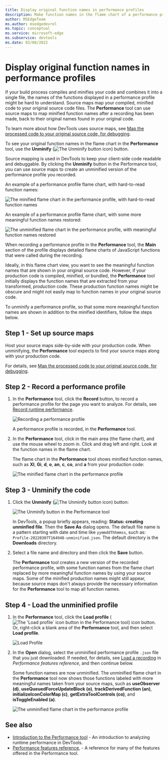 ```yaml
---
title: Display original function names in performance profiles
description: Make function names in the flame chart of a performance profile more readable by using source maps, in Microsoft Edge DevTools.
author: MSEdgeTeam
ms.author: msedgedevrel
ms.topic: conceptual
ms.service: microsoft-edge
ms.subservice: devtools
ms.date: 03/08/2022
---
```

# Display original function names in performance profiles

If your build process compiles and minifies your code and combines it into a single file, the names of the functions displayed in a performance profile might be hard to understand.  Source maps map your compiled, minified code to your original source code files.  The **Performance** tool can use source maps to map minified function names after a recording has been made, back to their original names found in your original code.
   
To learn more about how DevTools uses source maps, see [Map the processed code to your original source code, for debugging](../javascript/source-maps.md).
   
To see your original function names in the flame chart in the **Performance** tool, use the **Unminify** (![The Unminify button icon](./unminify-images/unminify-icon.png)) button.

Source mapping is used in DevTools to keep your client-side code readable and debuggable.  By clicking the **Unminify** button in the Performance tool, you can use source maps to create an unminified version of the performance profile you recorded.

An example of a performance profile flame chart, with hard-to-read function names:

![The minified flame chart in the performance profile, with hard-to-read function names](./unminify-images/minified-perf-profile.png)

An example of a performance profile flame chart, with some more meaningful function names restored:

![The unminified flame chart in the performance profile, with meaningful function names restored](./unminify-images/unminified-perf-profile.png)

When recording a performance profile in the **Performance** tool, the **Main** section of the profile displays detailed flame charts of JavaScript functions that were called during the recording.  

Ideally, in this flame chart view, you want to see the meaningful function names that are shown in your original source code.  However, if your production code is compiled, minified, or bundled, the **Performance** tool initially displays the function names that are extracted from your transformed, _production_ code.  These production function names might be obscure and might not easily map to function names in your original source code.


To unminify a performance profile, so that some more meaningful function names are shown in addition to the minified identifiers, follow the steps below.


<!-- ====================================================================== -->
## Step 1 - Set up source maps

Host your source maps side-by-side with your production code. When unminifying, the **Performance** tool expects to find your source maps along with your production code.

For details, see [Map the processed code to your original source code, for debugging](/microsoft-edge/devtools-guide-chromium/javascript/source-maps).


<!-- ====================================================================== -->
## Step 2 - Record a performance profile

1. In the **Performance** tool, click the **Record** button, to record a performance profile for the page you want to analyze.  For details, see [Record runtime performance](/microsoft-edge/devtools-guide-chromium/evaluate-performance/reference).

   ![Recording a performance profile](./unminify-images/evaluate-performance-performance-record-highlight.png)

   A performance profile is recorded, in the **Performance** tool.

1. In the **Performance** tool, click in the main area (the flame chart), and use the mouse wheel to zoom in.  Click and drag left and right.  Look at the function names in the flame chart.

   The flame chart in the **Performance** tool shows minified function names, such as **XI**, **Gi**, **d**, **o**, **an**, **c**, **co**, and **a** from your production code:

   ![The minified flame chart in the performance profile](./unminify-images/minified-perf-profile.png)


<!-- ====================================================================== -->
## Step 3 - Unminify the code

1. Click the **Unminify** (![The Unminify button icon](./unminify-images/unminify-icon.png)) button:

   ![The Unminify button in the Performance tool](./unminify-images/perf-profile-unminify-button.png)

   In DevTools, a popup briefly appears, reading: **Status: creating unminfied file**.  Then the **Save As** dialog opens.  The default file name is a pattern starting with date and time like `yymmddThhmmss`, such as: `Profile-20220307T164948-unminified.json`.  The default directory is the **Downloads** directory.

1. Select a file name and directory and then click the **Save** button.

   The **Performance** tool creates a new version of the recorded performance profile, with some function names from the flame chart replaced by more meaningful function names by using your source maps.  Some of the minified production names might still appear, because source maps don't always provide the necessary information for the **Performance** tool to map all function names.


<!-- ====================================================================== -->
## Step 4 - Load the unminified profile

1. In the **Performance** tool, click the **Load profile** (![The 'Load profile` icon button in the Performance tool](./unminify-images/load-profile-icon.png)) icon button.  Or, right-click a blank area of the **Performance** tool, and then select **Load profile**.

   ![Load Profile](./unminify-images/evaluate-performance-performance-refreshed-disable-javascript-samples-checkbox-off-load-profile.png)

1. In the **Open** dialog, select the unminified performance profile `.json` file that you just downloaded.  If needed, for details, see [Load a recording](/microsoft-edge/devtools-guide-chromium/evaluate-performance/reference#load-a-recording) in _Performance features reference_, and then continue below.


   Some function names are now unminified.  The unminified flame chart in the **Performance** tool now shows those functions labeled with more meaningful names taken from your source maps, such as **useObserver (d)**, **useQueuedForceUpdateBlock (o)**, **trackDerivedFunction (an)**, **initializeIconColorMap (c)**, **getExtraToolControls (co)**, and **isToggleEnabled (a)**.

   ![The unminified flame chart in the performance profile](./unminify-images/unminified-perf-profile.png)


<!-- ====================================================================== -->
## See also

* [Introduction to the Performance tool](index.md) - An introduction to analyzing runtime performance in DevTools.
* [Performance features reference](reference.md), - A reference for many of the features offered in the Performance tool.

